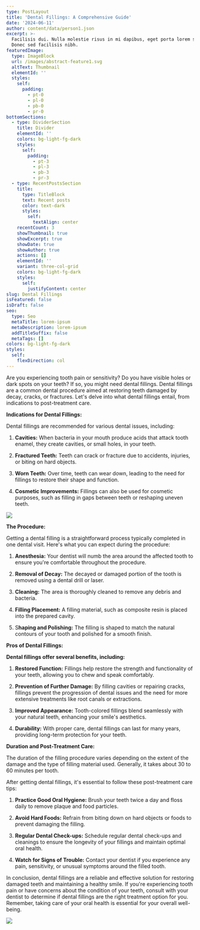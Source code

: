 ```yaml
---
type: PostLayout
title: 'Dental Fillings: A Comprehensive Guide'
date: '2024-06-11'
author: content/data/person1.json
excerpt: >-
  Facilisis dui. Nulla molestie risus in mi dapibus, eget porta lorem semper.
  Donec sed facilisis nibh.
featuredImage:
  type: ImageBlock
  url: /images/abstract-feature1.svg
  altText: Thumbnail
  elementId: ''
  styles:
    self:
      padding:
        - pt-0
        - pl-0
        - pb-0
        - pr-0
bottomSections:
  - type: DividerSection
    title: Divider
    elementId: ''
    colors: bg-light-fg-dark
    styles:
      self:
        padding:
          - pt-3
          - pl-3
          - pb-3
          - pr-3
  - type: RecentPostsSection
    title:
      type: TitleBlock
      text: Recent posts
      color: text-dark
      styles:
        self:
          textAlign: center
    recentCount: 3
    showThumbnail: true
    showExcerpt: true
    showDate: true
    showAuthor: true
    actions: []
    elementId: ''
    variant: three-col-grid
    colors: bg-light-fg-dark
    styles:
      self:
        justifyContent: center
slug: Dental Fillings
isFeatured: false
isDraft: false
seo:
  type: Seo
  metaTitle: lorem-ipsum
  metaDescription: lorem-ipsum
  addTitleSuffix: false
  metaTags: []
colors: bg-light-fg-dark
styles:
  self:
    flexDirection: col
---
```

Are you experiencing tooth pain or sensitivity? Do you have visible holes or dark spots on your teeth? If so, you might need dental fillings. Dental fillings are a common dental procedure aimed at restoring teeth damaged by decay, cracks, or fractures. Let's delve into what dental fillings entail, from indications to post-treatment care.

**Indications for Dental Fillings:**

Dental fillings are recommended for various dental issues, including:

1.  **Cavities:** When bacteria in your mouth produce acids that attack tooth enamel, they create cavities, or small holes, in your teeth.

2.  **Fractured Teeth:** Teeth can crack or fracture due to accidents, injuries, or biting on hard objects.

3.  **Worn Teeth:** Over time, teeth can wear down, leading to the need for fillings to restore their shape and function.

4.  **Cosmetic Improvements:** Fillings can also be used for cosmetic purposes, such as filling in gaps between teeth or reshaping uneven teeth.

![](/images/Composite%20Fillings_%20Pros%20&%20Cons,%20Procedure%20and%20Cost.jpg)

**The Procedure:**

Getting a dental filling is a straightforward process typically completed in one dental visit. Here's what you can expect during the procedure:

1.  **Anesthesia:** Your dentist will numb the area around the affected tooth to ensure you're comfortable throughout the procedure.

2.  **Removal of Decay:** The decayed or damaged portion of the tooth is removed using a dental drill or laser.

3.  **Cleaning:** The area is thoroughly cleaned to remove any debris and bacteria.

4.  **Filling Placement:** A filling material, such as composite resin is placed into the prepared cavity.

5.  S**haping and Polishing:** The filling is shaped to match the natural contours of your tooth and polished for a smooth finish.

**Pros of Dental Fillings:**

**Dental fillings offer several benefits, including:**

1.  **Restored Function:** Fillings help restore the strength and functionality of your teeth, allowing you to chew and speak comfortably.

2.  **Prevention of Further Damage:** By filling cavities or repairing cracks, fillings prevent the progression of dental issues and the need for more extensive treatments like root canals or extractions.

3.  **Improved Appearance:** Tooth-colored fillings blend seamlessly with your natural teeth, enhancing your smile's aesthetics.

4.  **Durability:** With proper care, dental fillings can last for many years, providing long-term protection for your teeth.

**Duration and Post-Treatment Care:**

The duration of the filling procedure varies depending on the extent of the damage and the type of filling material used. Generally, it takes about 30 to 60 minutes per tooth.

After getting dental fillings, it's essential to follow these post-treatment care tips:

1.  **Practice Good Oral Hygiene:** Brush your teeth twice a day and floss daily to remove plaque and food particles.

2.  **Avoid Hard Foods:** Refrain from biting down on hard objects or foods to prevent damaging the filling.

3.  **Regular Dental Check-ups:** Schedule regular dental check-ups and cleanings to ensure the longevity of your fillings and maintain optimal oral health.

4.  **Watch for Signs of Trouble:** Contact your dentist if you experience any pain, sensitivity, or unusual symptoms around the filled tooth.

In conclusion, dental fillings are a reliable and effective solution for restoring damaged teeth and maintaining a healthy smile. If you're experiencing tooth pain or have concerns about the condition of your teeth, consult with your dentist to determine if dental fillings are the right treatment option for you. Remember, taking care of your oral health is essential for your overall well-being.

![](/images/27.png)
